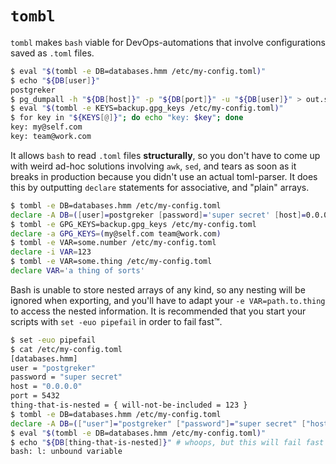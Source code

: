 `tombl` 
=======

`tombl` makes `bash` viable for DevOps-automations that involve configurations
saved as `.toml` files.

```bash
$ eval "$(tombl -e DB=databases.hmm /etc/my-config.toml)"
$ echo "${DB[user]}"
postgreker
$ pg_dumpall -h "${DB[host]}" -p "${DB[port]}" -u "${DB[user]}" > out.sql
$ eval "$(tombl -e KEYS=backup.gpg_keys /etc/my-config.toml)"
$ for key in "${KEYS[@]}"; do echo "key: $key"; done
key: my@self.com
key: team@work.com
```

It allows `bash` to read `.toml` files **structurally**, so you don't have to
come up with weird ad-hoc solutions involving `awk`, `sed`, and tears as soon
as it breaks in production because you didn't use an actual toml-parser. It
does this by outputting `declare` statements for associative, and "plain"
arrays.

```bash
$ tombl -e DB=databases.hmm /etc/my-config.toml
declare -A DB=([user]=postgreker [password]='super secret' [host]=0.0.0.0 [port]=5432)
$ tombl -e GPG_KEYS=backup.gpg_keys /etc/my-config.toml
declare -a GPG_KEYS=(my@self.com team@work.com)
$ tombl -e VAR=some.number /etc/my-config.toml
declare -i VAR=123
$ tombl -e VAR=some.thing /etc/my-config.toml
declare VAR='a thing of sorts'
```

Bash is unable to store nested arrays of any kind, so any nesting will be
ignored when exporting, and you'll have to adapt your `-e VAR=path.to.thing` to
access the nested information. It is recommended that you start your scripts with
`set -euo pipefail` in order to fail fast™.

```bash
$ set -euo pipefail
$ cat /etc/my-config.toml
[databases.hmm]
user = "postgreker"
password = "super secret"
host = "0.0.0.0"
port = 5432
thing-that-is-nested = { will-not-be-included = 123 }
$ tombl -e DB=databases.hmm /etc/my-config.toml
declare -A DB=(["user"]="postgreker" ["password"]="super secret" ["host"]="0.0.0.0" ["port"]=5432)
$ eval "$(tombl -e DB=databases.hmm /etc/my-config.toml)"
$ echo "${DB[thing-that-is-nested]}" # whoops, but this will fail fast because of `set -euo`
bash: l: unbound variable
```
